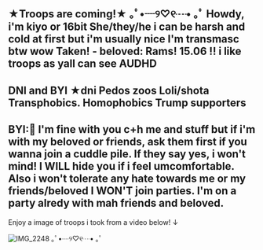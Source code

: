 ★Troops are coming!★
｡ﾟ•┈୨♡୧┈• ｡ﾟ
Howdy, i'm kiyo or 16bit 
She/they/he
i can be harsh and cold at first but i'm usually nice
I'm transmasc btw wow
Taken! - beloved: Rams! 15.06 !! 
i like troops as yall can see
AUDHD
---------------------
DNI and BYI
★dni
Pedos
zoos
Loli/shota
Transphobics.
Homophobics
Trump supporters
-----------------
BYI:🎁
I'm fine with you c+h me and stuff but if i'm with my beloved or friends, ask them first if you wanna join a cuddle pile. If they say yes, i won't mind!
I WILL hide you if i feel umcomfortable. Also i won't tolerate any hate towards me or my friends/beloved
I WON'T join parties. I'm on a party alredy with mah friends and beloved.
------------------
Enjoy a image of troops i took from a video below!
↓

![IMG_2248](https://github.com/user-attachments/assets/8c546d77-4bc6-448a-945d-26877d44f818)
｡ﾟ•┈୨♡୧┈• ｡ﾟ
